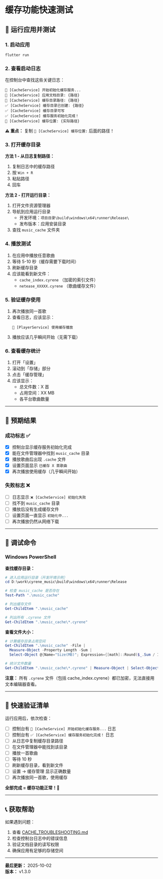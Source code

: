 # 缓存功能快速测试

## 🚀 运行应用并测试

### 1. 启动应用

```bash
flutter run
```

### 2. 查看启动日志

在控制台中查找这些关键日志：

```
💾 [CacheService] 开始初始化缓存服务...
📂 [CacheService] 应用文档目录: {路径}
📂 [CacheService] 缓存目录路径: {路径}
✅ [CacheService] 缓存目录已创建: {路径}
✅ [CacheService] 缓存目录可写
✅ [CacheService] 缓存服务初始化完成！
📁 [CacheService] 缓存位置: {实际路径}
```

**⚠️ 重点：** 复制 `📁 [CacheService] 缓存位置:` 后面的路径！

### 3. 打开缓存目录

**方法 1 - 从日志复制路径：**
1. 复制日志中的缓存路径
2. 按 `Win + R`
3. 粘贴路径
4. 回车

**方法 2 - 打开运行目录：**
1. 打开文件资源管理器
2. 导航到应用运行目录
   - 开发环境：`项目目录\build\windows\x64\runner\Release\`
   - 发布版本：应用安装目录
3. 查找 `music_cache` 文件夹

### 4. 播放测试

1. 在应用中播放任意歌曲
2. 等待 5-10 秒（缓存需要下载时间）
3. 刷新缓存目录
4. 应该能看到新文件：
   - `cache_index.cyrene` （加密的索引文件）
   - `netease_XXXXX.cyrene` （歌曲缓存文件）

### 5. 验证缓存使用

1. 再次播放同一首歌
2. 查看日志，应该显示：
   ```
   💾 [PlayerService] 使用缓存播放
   ```
3. 播放应该几乎瞬间开始（无需下载）

### 6. 查看缓存统计

1. 打开「设置」
2. 滚动到「存储」部分
3. 点击「缓存管理」
4. 应该显示：
   - 总文件数：X 首
   - 占用空间：XX MB
   - 各平台歌曲数量

---

## 📝 预期结果

### 成功标志 ✅

- [x] 控制台显示缓存服务初始化完成
- [x] 能在文件管理器中找到 `music_cache` 目录
- [x] 播放歌曲后出现 `.cache` 文件
- [x] 设置页面显示 `已缓存 X 首歌曲`
- [x] 再次播放使用缓存（几乎瞬间开始）

### 失败标志 ❌

- [ ] 日志显示 `❌ [CacheService] 初始化失败`
- [ ] 找不到 `music_cache` 目录
- [ ] 播放后没有生成缓存文件
- [ ] 设置页面一直显示 `初始化中...`
- [ ] 再次播放仍然从网络下载

---

## 🐛 调试命令

### Windows PowerShell

**查找缓存目录：**
```powershell
# 进入应用运行目录（开发环境示例）
cd D:\work\cyrene_music\build\windows\x64\runner\Release

# 检查 music_cache 是否存在
Test-Path ".\music_cache"

# 列出缓存文件
Get-ChildItem ".\music_cache"

# 列出所有 .cyrene 文件
Get-ChildItem ".\music_cache\*.cyrene"
```

**查看文件大小：**
```powershell
# 计算缓存目录占用空间
Get-ChildItem ".\music_cache" -File | 
  Measure-Object -Property Length -Sum | 
  Select-Object @{Name="Size(MB)"; Expression={[math]::Round($_.Sum / 1MB, 2)}}

# 统计文件数量
Get-ChildItem ".\music_cache\*.cyrene" | Measure-Object | Select-Object Count
```

**注意：** 所有 `.cyrene` 文件（包括 cache_index.cyrene）都已加密，无法直接用文本编辑器查看。

---

## 🎯 快速验证清单

运行应用后，依次检查：

- [ ] 控制台有 `💾 [CacheService] 开始初始化缓存服务...` 日志
- [ ] 控制台有 `✅ [CacheService] 缓存服务初始化完成！` 日志
- [ ] 从日志中复制缓存目录路径
- [ ] 在文件管理器中能找到该目录
- [ ] 播放一首歌曲
- [ ] 等待 10 秒
- [ ] 刷新缓存目录，看到新文件
- [ ] 设置 → 缓存管理 显示正确数量
- [ ] 再次播放同一首歌，使用缓存

**全部完成 = 缓存功能正常！🎉**

---

## 📞 获取帮助

如果遇到问题：

1. 查看 [CACHE_TROUBLESHOOTING.md](CACHE_TROUBLESHOOTING.md)
2. 检查控制台日志中的错误信息
3. 验证文档目录的读写权限
4. 确保应用有足够的存储空间

---

**最后更新：** 2025-10-02  
**版本：** v1.3.0

